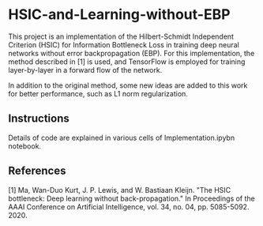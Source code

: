 # HSIC-and-Learning-without-EBP
This project is an implementation of the Hilbert-Schmidt Independent Criterion (HSIC) for Information Bottleneck Loss in training deep neural networks without error backpropagation (EBP). For this implementation, the method described in [1] is used, and TensorFlow is employed for training layer-by-layer in a forward flow of the network.

In addition to the original method, some new ideas are added to this work for better performance, such as L1 norm regularization.

## Instructions
Details of code are explained in various cells of Implementation.ipybn notebook.

## References 
[1] Ma, Wan-Duo Kurt, J. P. Lewis, and W. Bastiaan Kleijn. "The HSIC bottleneck: Deep learning without back-propagation." In Proceedings of the AAAI Conference on Artificial Intelligence, vol. 34, no. 04, pp. 5085-5092. 2020.



